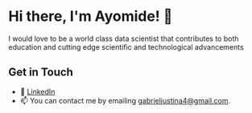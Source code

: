 # Hi there, I'm Ayomide! 👋

I would love to be a world class data scientist that contributes to both education and cutting edge scientific and technological advancements

## Get in Touch
- 💼 [LinkedIn](www.linkedin.com/in/justina-gabriel-642059207)
- 📫 You can contact me by emailing gabrieljustina4@gmail.com. 
  



